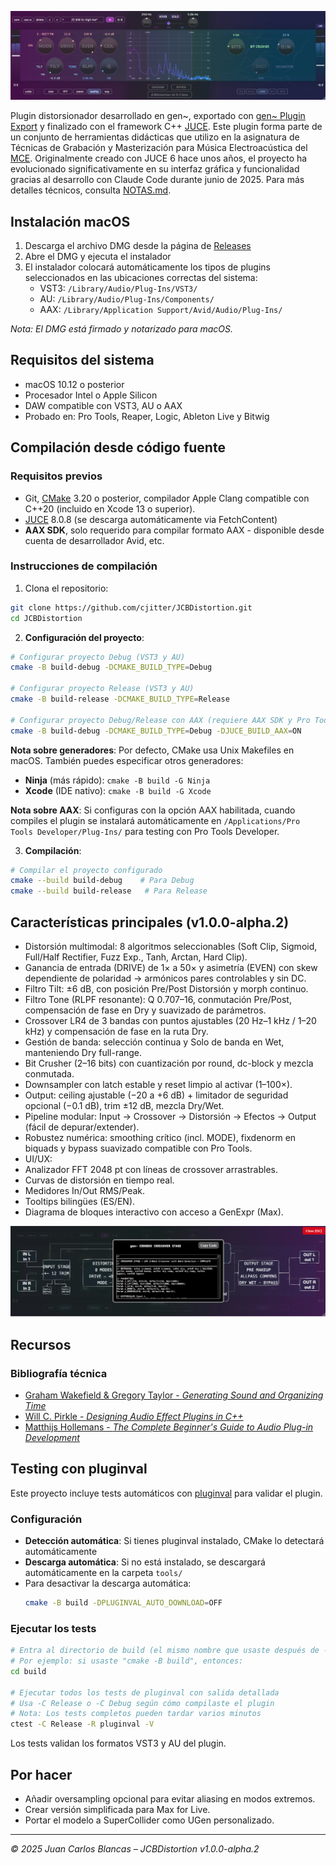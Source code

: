 ![JCBDistortion Interface](Assets/screenshot.png)

Plugin distorsionador desarrollado en gen~, exportado con [gen~ Plugin Export](https://github.com/Cycling74/gen-plugin-export) y finalizado con el framework C++ [JUCE](https://github.com/juce-framework/JUCE). Este plugin forma parte de un conjunto de herramientas didácticas que utilizo en la asignatura de Técnicas de Grabación y Masterización para Música Electroacústica del [MCE](https://katarinagurska.com/curso-of/master-de-composicion-electroacustica-mce/). Originalmente creado con JUCE 6 hace unos años, el proyecto ha evolucionado significativamente en su interfaz gráfica y funcionalidad gracias al desarrollo con Claude Code durante junio de 2025. Para más detalles técnicos, consulta [NOTAS.md](NOTAS.md).

## Instalación macOS
1. Descarga el archivo DMG desde la página de [Releases](https://github.com/cjitter/JCBDistortion/releases)
2. Abre el DMG y ejecuta el instalador
3. El instalador colocará automáticamente los tipos de plugins seleccionados en las ubicaciones correctas del sistema:
   - VST3: `/Library/Audio/Plug-Ins/VST3/`
   - AU: `/Library/Audio/Plug-Ins/Components/`
   - AAX: `/Library/Application Support/Avid/Audio/Plug-Ins/`

*Nota: El DMG está firmado y notarizado para macOS.*

## Requisitos del sistema

- macOS 10.12 o posterior
- Procesador Intel o Apple Silicon
- DAW compatible con VST3, AU o AAX
- Probado en: Pro Tools, Reaper, Logic, Ableton Live y Bitwig

## Compilación desde código fuente

### Requisitos previos
- Git, [CMake](https://cmake.org) 3.20 o posterior, compilador Apple Clang compatible con C++20 (incluido en Xcode 13 o superior).
- [JUCE](https://github.com/juce-framework/JUCE) 8.0.8 (se descarga automáticamente via FetchContent)
- **AAX SDK**, solo requerido para compilar formato AAX - disponible desde cuenta de desarrollador Avid, etc.

### Instrucciones de compilación

1. Clona el repositorio:
```bash
git clone https://github.com/cjitter/JCBDistortion.git
cd JCBDistortion
```

2. **Configuración del proyecto**:
```bash
# Configurar proyecto Debug (VST3 y AU)
cmake -B build-debug -DCMAKE_BUILD_TYPE=Debug

# Configurar proyecto Release (VST3 y AU)
cmake -B build-release -DCMAKE_BUILD_TYPE=Release

# Configurar proyecto Debug/Release con AAX (requiere AAX SDK y Pro Tools Developer instalado)
cmake -B build-debug -DCMAKE_BUILD_TYPE=Debug -DJUCE_BUILD_AAX=ON
```

**Nota sobre generadores**: Por defecto, CMake usa Unix Makefiles en macOS. También puedes especificar otros generadores:
- **Ninja** (más rápido): `cmake -B build -G Ninja`
- **Xcode** (IDE nativo): `cmake -B build -G Xcode`

**Nota sobre AAX**: Si configuras con la opción AAX habilitada, cuando compiles el plugin se instalará automáticamente en `/Applications/Pro Tools Developer/Plug-Ins/` para testing con Pro Tools Developer.

3. **Compilación**:
```bash
# Compilar el proyecto configurado
cmake --build build-debug    # Para Debug
cmake --build build-release   # Para Release
```

## Características principales (v1.0.0-alpha.2)

- Distorsión multimodal: 8 algoritmos seleccionables (Soft Clip, Sigmoid, Full/Half Rectifier, Fuzz Exp., Tanh, Arctan, Hard Clip).
- Ganancia de entrada (DRIVE) de 1× a 50× y asimetría (EVEN) con skew dependiente de polaridad → armónicos pares controlables y sin DC.
- Filtro Tilt: ±6 dB, con posición Pre/Post Distorsión y morph continuo.
- Filtro Tone (RLPF resonante): Q 0.707–16, conmutación Pre/Post, compensación de fase en Dry y suavizado de parámetros.
- Crossover LR4 de 3 bandas con puntos ajustables (20 Hz–1 kHz / 1–20 kHz) y compensación de fase en la ruta Dry.
- Gestión de banda: selección continua y Solo de banda en Wet, manteniendo Dry full-range.
- Bit Crusher (2–16 bits) con cuantización por round, dc-block y mezcla conmutada.
- Downsampler con latch estable y reset limpio al activar (1–100×).
- Output: ceiling ajustable (−20 a +6 dB) + limitador de seguridad opcional (−0.1 dB), trim ±12 dB, mezcla Dry/Wet.
- Pipeline modular: Input → Crossover → Distorsión → Efectos → Output (fácil de depurar/extender).
- Robustez numérica: smoothing crítico (incl. MODE), fixdenorm en biquads y bypass suavizado compatible con Pro Tools.
- UI/UX:
- Analizador FFT 2048 pt con líneas de crossover arrastrables.
- Curvas de distorsión en tiempo real.
- Medidores In/Out RMS/Peak.
- Tooltips bilingües (ES/EN).
- Diagrama de bloques interactivo con acceso a GenExpr (Max).

![Diagrama de Bloques](Assets/screenshotDiagram.png)

## Recursos

### Bibliografía técnica
- [Graham Wakefield & Gregory Taylor - *Generating Sound and Organizing Time*](https://cycling74.com/books/go)
- [Will C. Pirkle - *Designing Audio Effect Plugins in C++*](https://www.willpirkle.com)
- [Matthijs Hollemans - *The Complete Beginner's Guide to Audio Plug-in Development*](https://www.theaudioprogrammer.com/books/beginners-plugin-book)

## Testing con pluginval

Este proyecto incluye tests automáticos con [pluginval](https://github.com/Tracktion/pluginval) para validar el plugin.

### Configuración

- **Detección automática**: Si tienes pluginval instalado, CMake lo detectará automáticamente
- **Descarga automática**: Si no está instalado, se descargará automáticamente en la carpeta `tools/`
- Para desactivar la descarga automática:
  ```bash
  cmake -B build -DPLUGINVAL_AUTO_DOWNLOAD=OFF
  ```

### Ejecutar los tests

```bash
# Entra al directorio de build (el mismo nombre que usaste después de -B al configurar)
# Por ejemplo: si usaste "cmake -B build", entonces:
cd build

# Ejecutar todos los tests de pluginval con salida detallada
# Usa -C Release o -C Debug según cómo compilaste el plugin
# Nota: Los tests completos pueden tardar varios minutos
ctest -C Release -R pluginval -V
```

Los tests validan los formatos VST3 y AU del plugin.

## Por hacer

- Añadir oversampling opcional para evitar aliasing en modos extremos.
- Crear versión simplificada para Max for Live.
- Portar el modelo a SuperCollider como UGen personalizado.

---

*© 2025 Juan Carlos Blancas – JCBDistortion v1.0.0-alpha.2*
